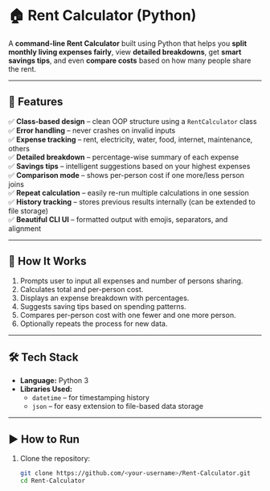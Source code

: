 # 🏠 Rent Calculator (Python)

A **command-line Rent Calculator** built using Python that helps you **split monthly living expenses fairly**, view **detailed breakdowns**, get **smart savings tips**, and even **compare costs** based on how many people share the rent.

---

## 🚀 Features

✅ **Class-based design** – clean OOP structure using a `RentCalculator` class  
✅ **Error handling** – never crashes on invalid inputs  
✅ **Expense tracking** – rent, electricity, water, food, internet, maintenance, others  
✅ **Detailed breakdown** – percentage-wise summary of each expense  
✅ **Savings tips** – intelligent suggestions based on your highest expenses  
✅ **Comparison mode** – shows per-person cost if one more/less person joins  
✅ **Repeat calculation** – easily re-run multiple calculations in one session  
✅ **History tracking** – stores previous results internally (can be extended to file storage)  
✅ **Beautiful CLI UI** – formatted output with emojis, separators, and alignment  

---

## 🧠 How It Works

1. Prompts user to input all expenses and number of persons sharing.  
2. Calculates total and per-person cost.  
3. Displays an expense breakdown with percentages.  
4. Suggests saving tips based on spending patterns.  
5. Compares per-person cost with one fewer and one more person.  
6. Optionally repeats the process for new data.  

---

## 🛠️ Tech Stack

- **Language:** Python 3  
- **Libraries Used:**  
  - `datetime` – for timestamping history  
  - `json` – for easy extension to file-based data storage  

---

## ▶️ How to Run

1. Clone the repository:
   ```bash
   git clone https://github.com/<your-username>/Rent-Calculator.git
   cd Rent-Calculator



